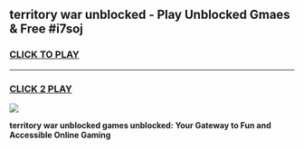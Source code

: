 
## territory war unblocked - Play Unblocked Gmaes & Free #i7soj
<h3>
<a href="https://news.freeplayer.one?title=territory_war_unblocked&ref=24F">CLICK TO PLAY</a></h3>
<hr>

<h3>
<a href="https://news.freeplayer.one?title=territory_war_unblocked&ref=24F">CLICK 2 PLAY</a>
  
</h3>

<a href="https://news.freeplayer.one?title=territory_war_unblocked&ref=24F/"><img src="https://clearcache.store/games.png"></a>


**territory war unblocked games unblocked: Your Gateway to Fun and Accessible Online Gaming**
